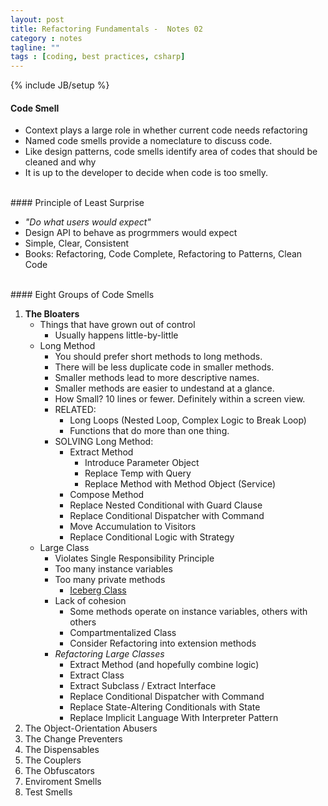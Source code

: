 ```yaml
---
layout: post
title: Refactoring Fundamentals -  Notes 02
category : notes
tagline: ""
tags : [coding, best practices, csharp]
---
```

{% include JB/setup %}

#### Code Smell

* Context plays a large role in whether current code needs refactoring
* Named code smells provide a nomeclature to discuss code.
* Like design patterns, code smells identify area of codes that should be cleaned and why
* It is up to the developer to decide when code is too smelly.

<br />
#### Principle of Least Surprise

* *"Do what users would expect"*
*  Design API to behave as progrmmers would expect
*  Simple, Clear, Consistent
*  Books: Refactoring, Code Complete, Refactoring to Patterns, Clean Code

<br />
#### Eight Groups of Code Smells

1. **The Bloaters**
	* Things that have grown out of control
		* Usually happens little-by-little 
	* Long Method
		* You should prefer short methods to long methods.
		* There will be less duplicate code in smaller methods.
		* Smaller methods lead to more descriptive names.
		* Smaller methods are easier to undestand at a glance.
		* How Small? 10 lines or fewer. Definitely within a screen view. 
		&nbsp; 
		* RELATED: 
			* Long Loops (Nested Loop, Complex Logic to Break Loop)
			* Functions that do more than one thing.<br />
		* SOLVING Long Method:
			* Extract Method
				* Introduce Parameter Object
				* Replace Temp with Query
				* Replace Method with Method Object (Service)
			* Compose Method
			* Replace Nested Conditional with Guard Clause
			* Replace Conditional Dispatcher with Command
			* Move Accumulation to Visitors
			* Replace Conditional Logic with Strategy
	* Large Class
		* Violates Single Responsibility Principle
		* Too many instance variables
		* Too many private methods
			* [Iceberg Class](http://deviq.com/iceberg-class)
		* Lack of cohesion
			* Some methods operate on instance variables, others with others
			* Compartmentalized Class
			* Consider Refactoring into extension methods
		* *Refactoring Large Classes*
			* Extract Method (and hopefully combine logic)
			* Extract Class
			* Extract Subclass / Extract Interface
			* Replace Conditional Dispatcher with Command
			* Replace State-Altering Conditionals with State
			* Replace Implicit Language With Interpreter Pattern
2. The Object-Orientation Abusers
3. The Change Preventers
4. The Dispensables
5. The Couplers
6. The Obfuscators
7. Enviroment Smells
8. Test Smells
